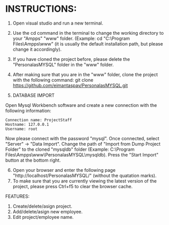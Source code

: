# INSTRUCTIONS:

1. Open visual studio and run a new terminal.
2. Use the cd command in the terminal to change the working directory to your "Ampps" "www" folder. 
(Example: cd "C:\Program Files\Ampps\www" (it is usually the  default installation path, but please change it accordingly).
3. If you have cloned the project before, please delete the "PersonalasMYSQL" folder in the "www" folder.
4. After making sure that you are in the "www" folder, clone the project with the following command: git clone https://github.com/eimantaspav/PersonalasMYSQL.git

5. DATABASE IMPORT

Open Mysql Workbench software and create a new connection with the following information:

	Connection name: ProjectStaff
	Hostname: 127.0.0.1 
	Username: root

Now please connect with the password "mysql".
Once connected, select "Server" -> "Data Import".
Change the path of "Import from Dump Project Folder" to the cloned "mysqldb" folder (Example: C:\Program Files\Ampps\www\PersonalasMYSQL\mysqldb).
Press the "Start Import" button at the bottom right.

6. Open your browser and enter the following page "http://localhost/PersonalasMYSQL/" (without the quatation marks).
7. To make sure that you are currently viewing the latest version of the project, please press Ctrl+f5 to clear the browser cache.


FEATURES:

1. Create/delete/asign project.
2. Add/delete/asign new employee.
3. Edit project/employee name.

